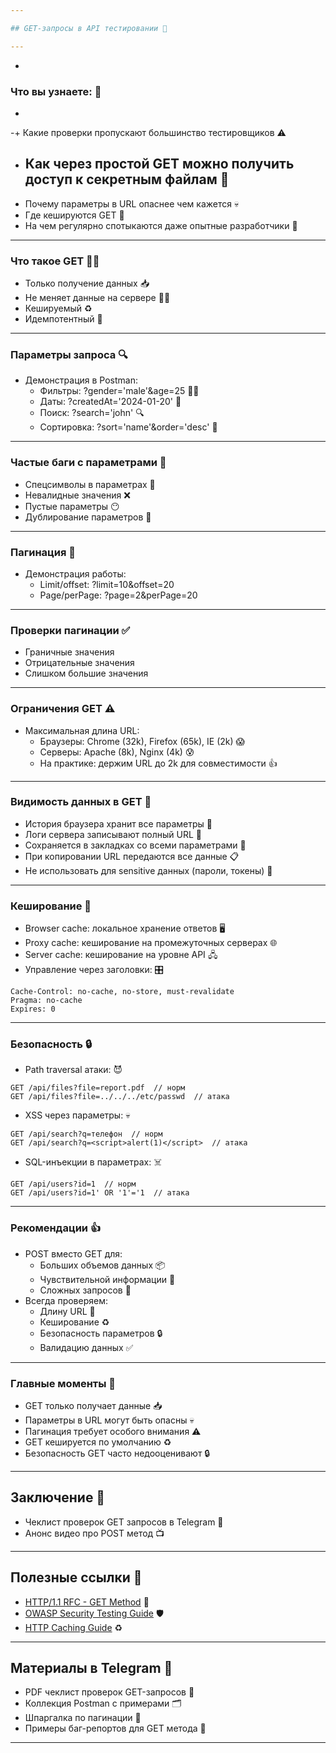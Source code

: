 ```yaml
---

## GET-запросы в API тестировании 🚀

--- 
```

-
### Что вы узнаете: 🤔
-

-+ Какие проверки пропускают большинство тестировщиков ⚠️
+ Как через простой GET можно получить доступ к секретным файлам 🔐
  --
+ Почему параметры в URL опаснее чем кажется 💀
+ Где кешируются GET 💾
+ На чем регулярно спотыкаются даже опытные разработчики 🤕

---

### Что такое GET 🤷‍♂️

+ Только получение данных 📥
+ Не меняет данные на сервере 🙅‍♂️
+ Кешируемый ♻️
+ Идемпотентный 🔂

---

### Параметры запроса 🔍

+ Демонстрация в Postman:
  + Фильтры: ?gender='male'&age=25 🕵️‍♂️
  + Даты: ?createdAt='2024-01-20' 📅
  + Поиск: ?search='john' 🔍
  + Сортировка: ?sort='name'&order='desc' 🔽

---

### Частые баги с параметрами 🐞

+ Спецсимволы в параметрах 🤪
+ Невалидные значения ❌ 
+ Пустые параметры 😶
+ Дублирование параметров 🤕

---

### Пагинация 📜

+ Демонстрация работы:
  + Limit/offset: ?limit=10&offset=20
  + Page/perPage: ?page=2&perPage=20

---

### Проверки пагинации ✅

+ Граничные значения
+ Отрицательные значения  
+ Слишком большие значения

---

### Ограничения GET ⚠️

+ Максимальная длина URL:
  + Браузеры: Chrome (32k), Firefox (65k), IE (2k) 😱
  + Серверы: Apache (8k), Nginx (4k) 😰
  + На практике: держим URL до 2k для совместимости 👍

---

### Видимость данных в GET 👀

+ История браузера хранит все параметры 📜
+ Логи сервера записывают полный URL 📝
+ Сохраняется в закладках со всеми параметрами 🔖
+ При копировании URL передаются все данные 📋
+ Не использовать для sensitive данных (пароли, токены) 🙊

---

### Кеширование 💾

+ Browser cache: локальное хранение ответов 🖥️
+ Proxy cache: кеширование на промежуточных серверах 🌐
+ Server cache: кеширование на уровне API 🖧
+ Управление через заголовки: 🎛️
```
Cache-Control: no-cache, no-store, must-revalidate
Pragma: no-cache 
Expires: 0
```

---

### Безопасность 🔒

+ Path traversal атаки: 😈
```
GET /api/files?file=report.pdf  // норм
GET /api/files?file=../../../etc/passwd  // атака 
```
+ XSS через параметры: 💀 
```
GET /api/search?q=телефон  // норм
GET /api/search?q=<script>alert(1)</script>  // атака
```
+ SQL-инъекции в параметрах: ☠️
```  
GET /api/users?id=1  // норм
GET /api/users?id=1' OR '1'='1  // атака
```

---

### Рекомендации 👍

+ POST вместо GET для:
  + Больших объемов данных 📦
  + Чувствительной информации 🔐
  + Сложных запросов 🤯
+ Всегда проверяем:
  + Длину URL 📏
  + Кеширование ♻️
  + Безопасность параметров 🔒
  + Валидацию данных ✅

---

### Главные моменты 🎯

+ GET только получает данные 📥
+ Параметры в URL могут быть опасны 💀
+ Пагинация требует особого внимания ⚠️
+ GET кешируется по умолчанию ♻️
+ Безопасность GET часто недооценивают 🔒

---

## Заключение 🎉

+ Чеклист проверок GET запросов в Telegram 📝
+ Анонс видео про POST метод 📺

---

## Полезные ссылки 🔗

+ [HTTP/1.1 RFC - GET Method](https://tools.ietf.org/html/rfc7231#section-4.3.1) 📖
+ [OWASP Security Testing Guide](https://owasp.org/www-project-web-security-testing-guide/) 🛡️
+ [HTTP Caching Guide](https://developer.mozilla.org/en-US/docs/Web/HTTP/Caching) ♻️

--- 

## Материалы в Telegram 📨

+ PDF чеклист проверок GET-запросов 📄
+ Коллекция Postman с примерами 🗂️
+ Шпаргалка по пагинации 📜
+ Примеры баг-репортов для GET метода 🐞

---
